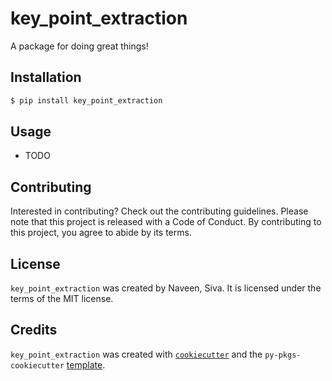 # key_point_extraction

A package for doing great things!

## Installation

```bash
$ pip install key_point_extraction
```

## Usage

- TODO

## Contributing

Interested in contributing? Check out the contributing guidelines. Please note that this project is released with a Code of Conduct. By contributing to this project, you agree to abide by its terms.

## License

`key_point_extraction` was created by Naveen, Siva. It is licensed under the terms of the MIT license.

## Credits

`key_point_extraction` was created with [`cookiecutter`](https://cookiecutter.readthedocs.io/en/latest/) and the `py-pkgs-cookiecutter` [template](https://github.com/py-pkgs/py-pkgs-cookiecutter).
